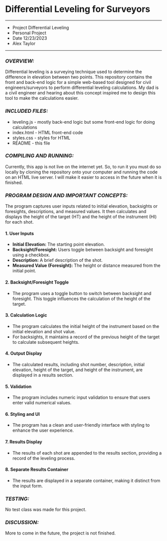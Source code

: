# Differential Leveling for Surveyors
****************
* Project Differential Leveling
* Personal Project
* Date 12/23/2023
* Alex Taylor
**************** 

### **_OVERVIEW:_**

Differential leveling is a surveying technique used to determine the difference in elevation between two points. This repository contains the front and back-end logic for a simple web-based tool designed for civil engineers/surveyors to perform differential leveling calculations. My dad is a civil engineer and hearing about this concept inspired me to design this tool to make the calculations easier.

### **_INCLUDED FILES:_**

- leveling.js - mostly back-end logic but some front-end logic for doing calculations
- index.html - HTML front-end code
- styles.css - styles for HTML
- README - this file

### **_COMPILING AND RUNNING:_**

Currently, this app is not live on the internet yet. So, to run it you must do so locally by cloning the repository onto your computer and running the code on an HTML live server. I will make it easier to access in the future when it is finished.

### **_PROGRAM DESIGN AND IMPORTANT CONCEPTS:_**

The program captures user inputs related to initial elevation, backsights or foresights, descriptions, and measured values. It then calculates and displays the height of the target (HT) and the height of the instrument (HI) for each shot. 

#### 1. User Inputs

- **Initial Elevation:** The starting point elevation.
- **Backsight/Foresight:** Users toggle between backsight and foresight using a checkbox.
- **Description:** A brief description of the shot.
- **Measured Value (Foresight):** The height or distance measured from the initial point.

#### 2. Backsight/Foresight Toggle

- The program uses a toggle button to switch between backsight and foresight. This toggle influences the calculation of the height of the target.

#### 3. Calculation Logic

- The program calculates the initial height of the instrument based on the initial elevation and shot value.
- For backsights, it maintains a record of the previous height of the target to calculate subsequent heights.

#### 4. Output Display

- The calculated results, including shot number, description, initial elevation, height of the target, and height of the instrument, are displayed in a results section.

#### 5. Validation

- The program includes numeric input validation to ensure that users enter valid numerical values.

#### 6. Styling and UI

- The program has a clean and user-friendly interface with styling to enhance the user experience.

#### 7. Results Display

- The results of each shot are appended to the results section, providing a record of the leveling process.

#### 8. Separate Results Container

- The results are displayed in a separate container, making it distinct from the input form.
### **_TESTING:_**

No test class was made for this project.

### **_DISCUSSION:_**



More to come in the future, the project is not finished.
